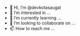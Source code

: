 - 👋 Hi, I’m @devkotasaugat
- 👀 I’m interested in ...
- 🌱 I’m currently learning ...
- 💞️ I’m looking to collaborate on ...
- 📫 How to reach me ...

<!---
devkotasaugat/devkotasaugat is a ✨ special ✨ repository because its `README.md` (this file) appears on your GitHub profile.
You can click the Preview link to take a look at your changes.
--->
